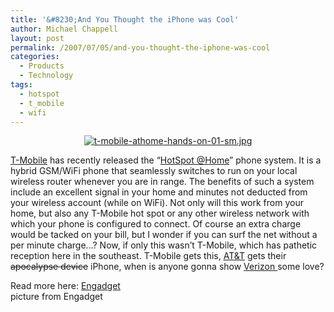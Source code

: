 ```yaml
---
title: '&#8230;And You Thought the iPhone was Cool'
author: Michael Chappell
layout: post
permalink: /2007/07/05/and-you-thought-the-iphone-was-cool
categories:
  - Products
  - Technology
tags:
  - hotspot
  - t_mobile
  - wifi
---
```

<p align="center">
  <a href="http://www.engadgetmobile.com/2007/06/27/hands-on-with-t-mobile-hotspot-home/"> <img src="http://archive.digivation.net/wp-content/uploads/2007/07/t-mobile-athome-hands-on-01-sm.jpg" alt="t-mobile-athome-hands-on-01-sm.jpg" /></a><a href="http://www.theonlyphoneyouneed.com/"></a>
</p>

[T-Mobile][1] has recently released the &#8220;[HotSpot @Home][1]&#8221; phone system. It is a hybrid GSM/WiFi phone that seamlessly switches to run on your local wireless router whenever you are in range. The benefits of such a system include an excellent signal in your home and minutes not deducted from your wireless account (while on WiFi). Not only will this work from your home, but also any T-Mobile hot spot or any other wireless network with which your phone is configured to connect. Of course an extra charge would be tacked on your bill, but I wonder if you can surf the net without a per minute charge&#8230;? Now, if only this wasn&#8217;t T-Mobile, which has pathetic reception here in the southeast. T-Mobile gets this, [AT&T][2] gets their <strike>apocalypse device</strike> iPhone, when is anyone gonna show [Verizon ][3]some love?

Read more here: [Engadget  
][4] picture from Engadget

 [1]: http://www.theonlyphoneyouneed.com/
 [2]: http://www.wireless.att.com/home/
 [3]: http://www.verizonwireless.com/b2c/index.html
 [4]: http://www.engadgetmobile.com/2007/06/27/hands-on-with-t-mobile-hotspot-home/